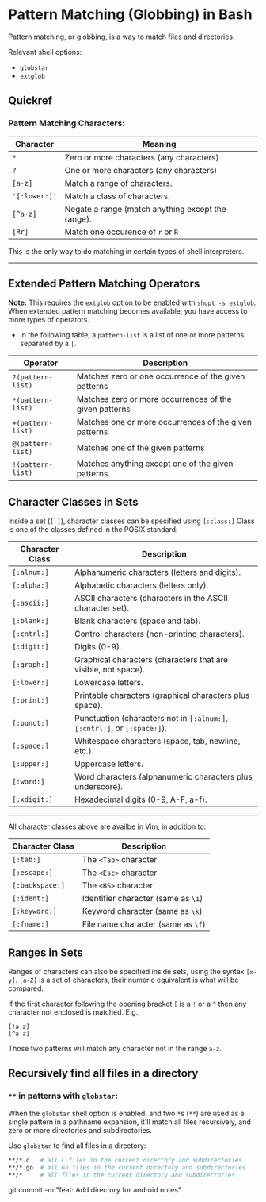 
# Pattern Matching (Globbing) in Bash

Pattern matching, or globbing, is a way to match files and directories.

Relevant shell options:
* `globstar`
* `extglob`


## Quickref

### Pattern Matching Characters:
| Character     | Meaning
|-|-
| `*`           | Zero or more characters (any characters)
| `?`           | One or more characters (any characters)
| `[a-z]`       | Match a range of characters.
| `'[:lower:]'` | Match a class of characters.
| `[^a-z]`      | Negate a range (match anything except the range).
| `[Rr]`        | Match one occurence of `r` or `R`

This is the only way to do matching in certain types of shell interpreters.

---

## Extended Pattern Matching Operators
**Note:** This requires the `extglob` option to be enabled with `shopt -s extglob`.
When extended pattern matching becomes available, you have access 
to more types of operators.

* In the following table, a `pattern-list` is a list of one or 
  more patterns separated by a `|`.

|  Operator           |  Description
|-|-
|  `?(pattern-list)`  |  Matches zero or one occurrence of the given patterns
|  `*(pattern-list)`  |  Matches zero or more occurrences of the given patterns
|  `+(pattern-list)`  |  Matches one or more occurrences of the given patterns
|  `@(pattern-list)`  |  Matches one of the given patterns
|  `!(pattern-list)`  |  Matches anything except one of the given patterns


## Character Classes in Sets

Inside a set (`[ ]`), character classes can be specified using `[:class:]`
Class is one of the classes defined in the POSIX standard:

| Character Class | Description                                                      
|-----------------|-------------
| `[:alnum:]`     | Alphanumeric characters (letters and digits).                    
| `[:alpha:]`     | Alphabetic characters (letters only).                            
| `[:ascii:]`     | ASCII characters (characters in the ASCII character set).        
| `[:blank:]`     | Blank characters (space and tab).                                
| `[:cntrl:]`     | Control characters (non-printing characters).                    
| `[:digit:]`     | Digits (0-9).                                                    
| `[:graph:]`     | Graphical characters (characters that are visible, not space).   
| `[:lower:]`     | Lowercase letters.                                               
| `[:print:]`     | Printable characters (graphical characters plus space).          
| `[:punct:]`     | Punctuation (characters not in `[:alnum:]`, `[:cntrl:]`, or `[:space:]`).
| `[:space:]`     | Whitespace characters (space, tab, newline, etc.).               
| `[:upper:]`     | Uppercase letters.                                               
| `[:word:]`      | Word characters (alphanumeric characters plus underscore).       
| `[:xdigit:]`    | Hexadecimal digits (0-9, A-F, a-f).                              

---

All character classes above are availbe in Vim, in addition to:

| Character Class | Description                                                      
|-----------------|-------------
| `[:tab:]`       | The `<Tab>` character
| `[:escape:]`    | The `<Esc>` character
| `[:backspace:]` | The `<BS>` character
| `[:ident:]`     | Identifier character (same as `\i`)
| `[:keyword:]`   | Keyword character (same as `\k`)
| `[:fname:]`     | File name character (same as `\f`)


## Ranges in Sets
 
Ranges of characters can also be specified inside sets, using the syntax `[x-y]`.
`[a-Z]` is a set of characters, their numeric equivalent is what will be compared.

If the first character following the opening 
bracket `[` is a `!`  or a `^` then any character not enclosed is matched.
E.g.,
```regex
[!a-z]
[^a-z]
```
Those two patterns will match any character not in the range `a-z`.



## Recursively find all files in a directory
### `**` in patterns with `globstar`:
When the `globstar` shell option is enabled, and two `*`s (`**`) are
used as a single pattern in a pathname expansion, it'll match
all files recursively, and zero or more directories and subdirectories.


Use `globstar` to find all files in a directory:
```bash
**/*.c   # all C files in the current directory and subdirectories
**/*.go  # all Go files in the current directory and subdirectories
**/*     # all files in the current directory and subdirectories
```


git commit -m "feat: Add directory for android notes"

